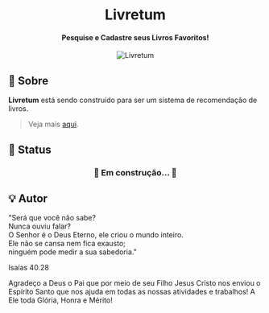<h1 align="center">
        Livretum
</h1>

<h4 align="center">
  Pesquise e Cadastre seus Livros Favoritos!
</h4>

<p align="center">
	<img alt="Livretum" src="">
</p>

## :memo: Sobre

**Livretum** está sendo construído para ser um sistema de recomendação de livros.


> Veja mais [aqui](https://github.com/lipebol/Livretum/releases).


## :mag_right: Status


<h3 align="center"> 
	🚧   Em construção...  🚧
</h3>


## :bulb: Autor

<p>
	"Será que você não sabe?</br>
	Nunca ouviu falar?</br>
	O Senhor é o Deus Eterno, ele criou o mundo inteiro.</br>
	Ele não se cansa nem fica exausto;</br>
	ninguém pode medir a sua sabedoria."

Isaías 40.28
</p>


Agradeço a Deus o Pai que por meio de seu Filho Jesus Cristo nos enviou o Espírito Santo que nos ajuda em todas as nossas atividades e trabalhos!
A Ele toda Glória, Honra e Mérito!
